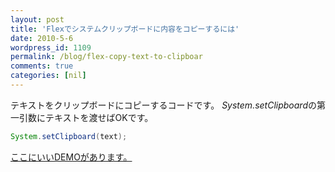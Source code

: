 ```yaml
---
layout: post
title: 'Flexでシステムクリップボードに内容をコピーするには'
date: 2010-5-6
wordpress_id: 1109
permalink: /blog/flex-copy-text-to-clipboar
comments: true
categories: [nil]
---
```

テキストをクリップボードにコピーするコードです。
*System.setClipboard*の第一引数にテキストを渡せばOKです。

```java
System.setClipboard(text);

```

<a href="http://blog.flexexamples.com/2008/01/30/copying-text-to-the-operating-system-clipboard-in-flex/">ここにいいDEMOがあります。</a>
